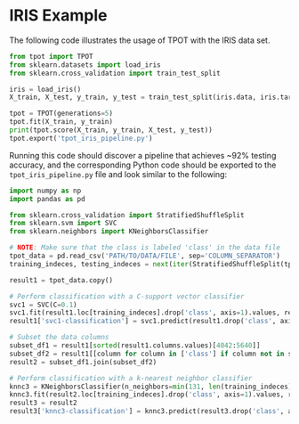 # IRIS Example

The following code illustrates the usage of TPOT with the IRIS data set. 

```python
from tpot import TPOT
from sklearn.datasets import load_iris
from sklearn.cross_validation import train_test_split

iris = load_iris()
X_train, X_test, y_train, y_test = train_test_split(iris.data, iris.target, train_size=0.75)

tpot = TPOT(generations=5)
tpot.fit(X_train, y_train)
print(tpot.score(X_train, y_train, X_test, y_test))
tpot.export('tpot_iris_pipeline.py')
```

Running this code should discover a pipeline that achieves ~92% testing accuracy, and the corresponding Python code should be exported to the `tpot_iris_pipeline.py` file and look similar to the following:

```python
import numpy as np
import pandas as pd

from sklearn.cross_validation import StratifiedShuffleSplit
from sklearn.svm import SVC
from sklearn.neighbors import KNeighborsClassifier

# NOTE: Make sure that the class is labeled 'class' in the data file
tpot_data = pd.read_csv('PATH/TO/DATA/FILE', sep='COLUMN_SEPARATOR')
training_indeces, testing_indeces = next(iter(StratifiedShuffleSplit(tpot_data['class'].values, n_iter=1, train_size=0.75)))

result1 = tpot_data.copy()

# Perform classification with a C-support vector classifier
svc1 = SVC(C=0.1)
svc1.fit(result1.loc[training_indeces].drop('class', axis=1).values, result1.loc[training_indeces, 'class'].values)
result1['svc1-classification'] = svc1.predict(result1.drop('class', axis=1).values)

# Subset the data columns
subset_df1 = result1[sorted(result1.columns.values)[4042:5640]]
subset_df2 = result1[[column for column in ['class'] if column not in subset_df1.columns.values]]
result2 = subset_df1.join(subset_df2)

# Perform classification with a k-nearest neighbor classifier
knnc3 = KNeighborsClassifier(n_neighbors=min(131, len(training_indeces)))
knnc3.fit(result2.loc[training_indeces].drop('class', axis=1).values, result2.loc[training_indeces, 'class'].values)
result3 = result2
result3['knnc3-classification'] = knnc3.predict(result3.drop('class', axis=1).values)
```
